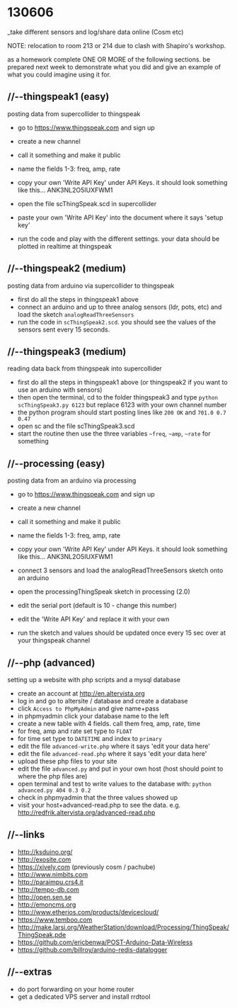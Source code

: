 130606
======

_take different sensors and log/share data online (Cosm etc)

NOTE: relocation to room 213 or 214 due to clash with Shapiro's workshop.

as a homework complete ONE OR MORE of the following sections.
be prepared next week to demonstrate what you did and give an example of what you could imagine using it for.

//--thingspeak1 (easy)
----------------------
posting data from supercollider to thingspeak
* go to <https://www.thingspeak.com> and sign up
* create a new channel
* call it something and make it public
* name the fields 1-3: freq, amp, rate
* copy your own 'Write API Key' under API Keys. it should look something like this... ANK3NL2O5IUXFWM1

* open the file scThingSpeak.scd in supercollider
* paste your own 'Write API Key' into the document where it says 'setup key'
* run the code and play with the different settings. your data should be plotted in realtime at thingspeak

//--thingspeak2 (medium)
------------------------
posting data from arduino via supercollider to thingspeak
* first do all the steps in thingspeak1 above
* connect an arduino and up to three analog sensors (ldr, pots, etc) and load the sketch `analogReadThreeSensors`
* run the code in `scThingSpeak2.scd`. you should see the values of the sensors sent every 15 seconds.

//--thingspeak3 (medium)
------------------------
reading data back from thingspeak into supercollider
* first do all the steps in thingspeak1 above (or thingspeak2 if you want to use an arduino with sensors)
* then open the terminal, cd to the folder thingspeak3 and type `python scThingSpeak3.py 6123` but replace 6123 with your own channel number
* the python program should start posting lines like `200 OK` and `701.0 0.7 0.47`
* open sc and the file scThingSpeak3.scd
* start the routine then use the three variables `~freq`, `~amp`, `~rate` for something

//--processing (easy)
---------------------
posting data from an arduino via processing
* go to <https://www.thingspeak.com> and sign up
* create a new channel
* call it something and make it public
* name the fields 1-3: freq, amp, rate
* copy your own 'Write API Key' under API Keys. it should look something like this... ANK3NL2O5IUXFWM1

* connect 3 sensors and load the analogReadThreeSensors sketch onto an arduino
* open the processingThingSpeak sketch in processing (2.0)
* edit the serial port (default is 10 - change this number)
* edit the 'Write API Key' and replace it with your own
* run the sketch and values should be updated once every 15 sec over at your thingspeak channel

//--php (advanced)
------------------
setting up a website with php scripts and a mysql database
* create an account at http://en.altervista.org
* log in and go to altersite / database and create a database
* click `Access to PhpMyAdmin` and give name+pass
* in phpmyadmin click your database name to the left
* create a new table with 4 fields. call them freq, amp, rate, time
* for freq, amp and rate set type to `FLOAT`
* for time set type to `DATETIME` and index to `primary`
* edit the file `advanced-write.php` where it says 'edit your data here'
* edit the file `advanced-read.php` where it says 'edit your data here'
* upload these php files to your site
* edit the file `advanced.py` and put in your own host (host should point to where the php files are)
* open terminal and test to write values to the database with: `python advanced.py 404 0.3 0.2`
* check in phpmyadmin that the three values showed up
* visit your host+advanced-read.php to see the data. e.g. <http://redfrik.altervista.org/advanced-read.php>

//--links
---------
* <http://ksduino.org/>
* <http://exosite.com>
* <https://xively.com> (previously cosm / pachube)
* <http://www.nimbits.com>
* <http://paraimpu.crs4.it>
* <http://tempo-db.com>
* <http://open.sen.se>
* <http://emoncms.org>
* <http://www.etherios.com/products/devicecloud/>
* <https://www.temboo.com>
* <http://make.larsi.org/WeatherStation/download/Processing/ThingSpeak/ThingSpeak.pde>
* <https://github.com/ericbenwa/POST-Arduino-Data-Wireless>
* <https://github.com/billroy/arduino-redis-datalogger>

//--extras
----------
* do port forwarding on your home router
* get a dedicated VPS server and install rrdtool
